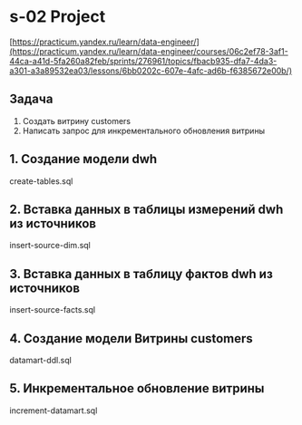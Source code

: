# s-02 Project
[https://practicum.yandex.ru/learn/data-engineer/](https://practicum.yandex.ru/learn/data-engineer/courses/06c2ef78-3af1-44ca-a41d-5fa260a82feb/sprints/276961/topics/fbacb935-dfa7-4da3-a301-a3a89532ea03/lessons/6bb0202c-607e-4afc-ad6b-f6385672e00b/)
## Задача
1. Создать витрину customers
2. Написать запрос для инкрементального обновления витрины
## 1. Создание модели dwh
create-tables.sql
## 2. Вставка данных в таблицы измерений dwh из источников
insert-source-dim.sql
## 3. Вставка данных в таблицу фактов dwh из источников
insert-source-facts.sql
## 4. Создание модели Витрины customers
datamart-ddl.sql
## 5. Инкрементальное обновление витрины
increment-datamart.sql
